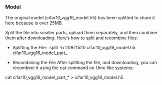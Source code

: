 ### Model

The original model (cifar10_vgg16_model.h5) has been splitted to share it here because is over 25MB.


Split the file into smaller parts, upload them separately, and then combine them after downloading. Here’s how to split and recombine files:
* Splitting the File: 
split -b 20971520 cifar10_vgg16_model.h5 cifar10_vgg16_model_part_


* Recombining the File
After splitting the file, and downloading, you can recombine it using the cat command on Unix-like systems:

cat cifar10_vgg16_model_part_* > cifar10_vgg16_model.h5


